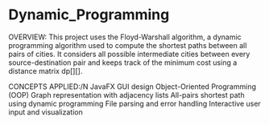 # Dynamic_Programming
OVERVIEW:
This project uses the Floyd-Warshall algorithm, a dynamic programming algorithm used to compute the shortest paths between all pairs of cities. It considers all possible intermediate cities between every source-destination pair and keeps track of the minimum cost using a distance matrix dp[][].

CONCEPTS APPLIED:/N
JavaFX GUI design
Object-Oriented Programming (OOP)
Graph representation with adjacency lists
All-pairs shortest path using dynamic programming
File parsing and error handling
Interactive user input and visualization
